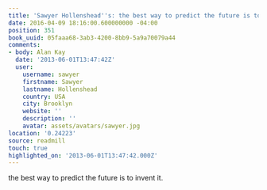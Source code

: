 ```yaml
---
title: 'Sawyer Hollenshead''s: the best way to predict the future is to invent it.'
date: 2016-04-09 18:16:00.600000000 -04:00
position: 351
book_uuid: 05faaa68-3ab3-4200-8bb9-5a9a70079a44
comments:
- body: Alan Kay
  date: '2013-06-01T13:47:42Z'
  user:
    username: sawyer
    firstname: Sawyer
    lastname: Hollenshead
    country: USA
    city: Brooklyn
    website: ''
    description: ''
    avatar: assets/avatars/sawyer.jpg
location: '0.24223'
source: readmill
touch: true
highlighted_on: '2013-06-01T13:47:42.000Z'
---
```


the best way to predict the future is to invent it.